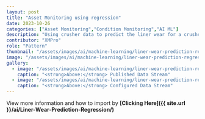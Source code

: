 ```yaml
---
layout: post
title: "Asset Monitoring using regression"
date: 2023-10-26
categories: ["Asset Monitoring","Condition Monitoring","AI ML"]
description: "Using crusher data to predict the liner wear for a crusher asset."
contributor: "XMPro"
role: "Pattern"
thumbnail: "/assets/images/ai/machine-learning/liner-wear-prediction-regression/dsRunning.png"
image: "/assets/images/ai/machine-learning/liner-wear-prediction-regression/dsRunning.png"
gallery:
  - image: "/assets/images/ai/machine-learning/liner-wear-prediction-regression/dsRunning.png"
    caption: "<strong>Above:</strong> Published Data Stream"
  - image: "/assets/images/ai/machine-learning/liner-wear-prediction-regression/ds.png"
    caption: "<strong>Above:</strong> Configured Data Stream"
---
```


View more information and how to import by <strong>[Clicking Here]({{ site.url }}/ai/Liner-Wear-Prediction-Regression/)</strong>
